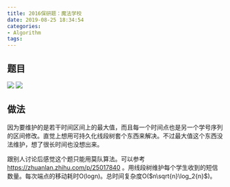 ```yaml
---
title: 2016保研题：魔法学校
date: 2019-08-25 18:34:54
categories:
- Algorithm
tags:
---
```


## 题目

<img src="https://i.postimg.cc/MT0yWQM4/Wechat-IMG594.png">

<img src="https://i.postimg.cc/L4TzwjMg/Wechat-IMG595.png">

## 做法

因为要维护的是若干时间区间上的最大值，而且每一个时间点也是另一个学号序列的区间修改。直觉上想用可持久化线段树套个东西来解决。不过最大值这个东西没法维护，想了很长时间也没想出来。

跟别人讨论后感觉这个题只能用莫队算法。可以参考 https://zhuanlan.zhihu.com/p/25017840 。用线段树维护每个学生收到的短信数量。每次端点的移动耗时O(logn)。总时间复杂度O($n\sqrt{n}\log_2{n}$)。
